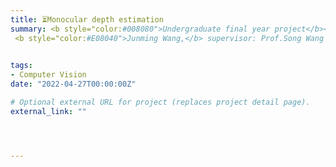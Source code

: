 ```yaml
---
title: ⏳Monocular depth estimation
summary: <b style="color:#008080">Undergraduate final year project</b></br> 
 <b style="color:#E08040">Junming Wang,</b> supervisor: Prof.Song Wang  </br>
 

tags:
- Computer Vision
date: "2022-04-27T00:00:00Z"

# Optional external URL for project (replaces project detail page).
external_link: ""




---
```

